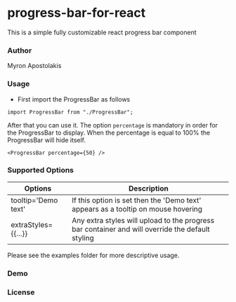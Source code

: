 # progress-bar-for-react

This is a simple fully customizable react progress bar component

### Author

Myron Apostolakis

### Usage

- First import the ProgressBar as follows

`import ProgressBar from "./ProgressBar";`

After that you can use it. The option `percentage` is mandatory in order for the ProgressBar to display. When the percentage is equal to 100% the ProgressBar will hide itself.

`<ProgressBar percentage={50} />`

### Supported Options

| Options  | Description |
| ------------- | ------------- |
| tooltip='Demo text' |If this option is set then the 'Demo text' appears as a tooltip on mouse hovering  |
| extraStyles={{...}}  | Any extra styles will upload to the progress bar container and will override the default styling  |

Please see the examples folder for more descriptive usage.

### Demo

### License
